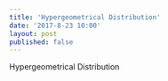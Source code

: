 ```yaml
---
title: 'Hypergeometrical Distribution'
date: '2017-8-23 10:00'
layout: post
published: false
---
```

Hypergeometrical Distribution

###
